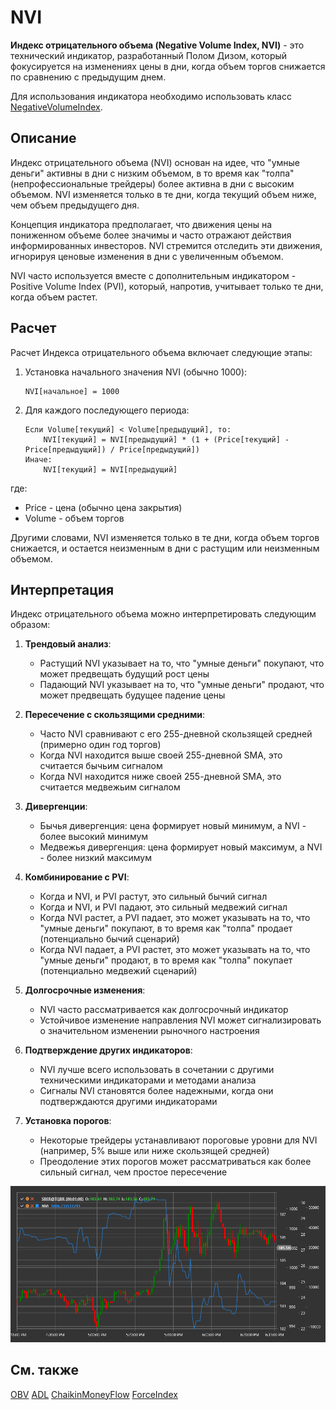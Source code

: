 # NVI

**Индекс отрицательного объема (Negative Volume Index, NVI)** - это технический индикатор, разработанный Полом Дизом, который фокусируется на изменениях цены в дни, когда объем торгов снижается по сравнению с предыдущим днем.

Для использования индикатора необходимо использовать класс [NegativeVolumeIndex](xref:StockSharp.Algo.Indicators.NegativeVolumeIndex).

## Описание

Индекс отрицательного объема (NVI) основан на идее, что "умные деньги" активны в дни с низким объемом, в то время как "толпа" (непрофессиональные трейдеры) более активна в дни с высоким объемом. NVI изменяется только в те дни, когда текущий объем ниже, чем объем предыдущего дня.

Концепция индикатора предполагает, что движения цены на пониженном объеме более значимы и часто отражают действия информированных инвесторов. NVI стремится отследить эти движения, игнорируя ценовые изменения в дни с увеличенным объемом.

NVI часто используется вместе с дополнительным индикатором - Positive Volume Index (PVI), который, напротив, учитывает только те дни, когда объем растет.

## Расчет

Расчет Индекса отрицательного объема включает следующие этапы:

1. Установка начального значения NVI (обычно 1000):
   ```
   NVI[начальное] = 1000
   ```

2. Для каждого последующего периода:
   ```
   Если Volume[текущий] < Volume[предыдущий], то:
       NVI[текущий] = NVI[предыдущий] * (1 + (Price[текущий] - Price[предыдущий]) / Price[предыдущий])
   Иначе:
       NVI[текущий] = NVI[предыдущий]
   ```

где:
- Price - цена (обычно цена закрытия)
- Volume - объем торгов

Другими словами, NVI изменяется только в те дни, когда объем торгов снижается, и остается неизменным в дни с растущим или неизменным объемом.

## Интерпретация

Индекс отрицательного объема можно интерпретировать следующим образом:

1. **Трендовый анализ**:
   - Растущий NVI указывает на то, что "умные деньги" покупают, что может предвещать будущий рост цены
   - Падающий NVI указывает на то, что "умные деньги" продают, что может предвещать будущее падение цены

2. **Пересечение с скользящими средними**:
   - Часто NVI сравнивают с его 255-дневной скользящей средней (примерно один год торгов)
   - Когда NVI находится выше своей 255-дневной SMA, это считается бычьим сигналом
   - Когда NVI находится ниже своей 255-дневной SMA, это считается медвежьим сигналом

3. **Дивергенции**:
   - Бычья дивергенция: цена формирует новый минимум, а NVI - более высокий минимум
   - Медвежья дивергенция: цена формирует новый максимум, а NVI - более низкий максимум

4. **Комбинирование с PVI**:
   - Когда и NVI, и PVI растут, это сильный бычий сигнал
   - Когда и NVI, и PVI падают, это сильный медвежий сигнал
   - Когда NVI растет, а PVI падает, это может указывать на то, что "умные деньги" покупают, в то время как "толпа" продает (потенциально бычий сценарий)
   - Когда NVI падает, а PVI растет, это может указывать на то, что "умные деньги" продают, в то время как "толпа" покупает (потенциально медвежий сценарий)

5. **Долгосрочные изменения**:
   - NVI часто рассматривается как долгосрочный индикатор
   - Устойчивое изменение направления NVI может сигнализировать о значительном изменении рыночного настроения

6. **Подтверждение других индикаторов**:
   - NVI лучше всего использовать в сочетании с другими техническими индикаторами и методами анализа
   - Сигналы NVI становятся более надежными, когда они подтверждаются другими индикаторами

7. **Установка порогов**:
   - Некоторые трейдеры устанавливают пороговые уровни для NVI (например, 5% выше или ниже скользящей средней)
   - Преодоление этих порогов может рассматриваться как более сильный сигнал, чем простое пересечение

![indicator_negative_volume_index](../../../../images/indicator_negative_volume_index.png)

## См. также

[OBV](obv.md)
[ADL](accumulation_distribution_line.md)
[ChaikinMoneyFlow](chaikin_money_flow.md)
[ForceIndex](force_index.md)